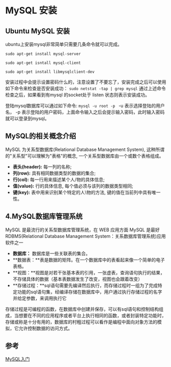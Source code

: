 # MySQL 安装
## Ubuntu MySQL 安装
ubuntu上安装mysql非常简单只需要几条命令就可以完成。
```
sudo apt-get install mysql-server
 
sudo apt-get isntall mysql-client
 
sudo apt-get install libmysqlclient-dev
```
安装过程中会提示设置密码什么的，注意设置了不要忘了，安装完成之后可以使用如下命令来检查是否安装成功：
`sudo netstat -tap | grep mysql`
通过上述命令检查之后，如果看到有mysql 的socket处于 listen 状态则表示安装成功。

登陆mysql数据库可以通过如下命令:
`mysql -u root -p `
-u 表示选择登陆的用户名， -p 表示登陆的用户密码，上面命令输入之后会提示输入密码，此时输入密码就可以登录到mysql。

## MySQL的相关概念介绍
MySQL 为关系型数据库(Relational Database Management System), 这种所谓的"关系型"可以理解为"表格"的概念, 一个关系型数据库由一个或数个表格组成。
- **表头(header):** 每一列的名称;
- **列(row):** 具有相同数据类型的数据的集合;
- **行(col):** 每一行用来描述某个人/物的具体信息;
- **值(value):** 行的具体信息, 每个值必须与该列的数据类型相同;
- **键(key):** 表中用来识别某个特定的人\物的方法, 键的值在当前列中具有唯一性。

## 4.MySQL数据库管理系统

MySQL 是最流行的关系型数据库管理系统，在 WEB 应用方面 MySQL 是最好RDBMS(Relational Database Management System：关系数据库管理系统)应用软件之一

- **数据库：** 数据库是一些关联表的集合。
- **数据表：**表是数据的矩阵。在一个数据库中的表看起来像一个简单的电子表格。
- **视图：**视图是对若干张基本表的引用，一张虚表，查询语句执行的结果，不存储具体的数据（基本表数据发生了改变，视图也会跟着改变）
- **存储过程：**sql语句需要先编译然后执行，而存储过程时一组为了完成特定功能的sql语句集，经编译存储在数据库中，用户通过执行存储过程的名字并给定参数，来调用执行它

存储过程是可编程的函数，在数据库中创建并保存，可以有sql语句和控制结构组成，当想要在不同的应用程序或者平台上执行相同的函数，或者封装特定功能时，存储或称是十分有用的，数据库的村粗过程可以看作是编程中面向对象方法的模拟，它允许控制数据的访问方式。

## 参考
[MySQL入门](http://www.cnblogs.com/mr-wid/archive/2013/05/09/3068229.html#c1)

